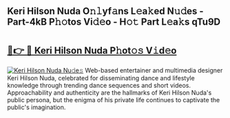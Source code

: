 ## Keri Hilson Nuda O𝚗𝚕yf𝚊ns L𝚎a𝚔ed N𝚞𝚍es - Part-4kB P𝚑𝚘tos Vi𝚍𝚎o - H𝚘𝚝 Part L𝚎a𝚔s qTu9D

# <h2><a href="http://kfdpve.oniu.top/?m=Keri+Hilson+Nuda">🔗👉 🔴 Keri Hilson Nuda P𝚑ot𝚘𝚜 V𝚒d𝚎o</a></h2>

[![Keri Hilson Nuda Nu𝚍e𝚜](https://i.imgur.com/0qMVB7G.gif)](http://kfdpve.oniu.top/?m=Keri+Hilson+Nuda)
Web-based entertainer and multimedia designer Keri Hilson Nuda, celebrated for disseminating dance and lifestyle knowledge through trending dance sequences and short videos. Approachability and authenticity are the hallmarks of Keri Hilson Nuda's public persona, but the enigma of his private life continues to captivate the public's imagination.  
